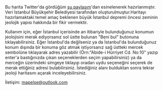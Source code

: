 Bu harita Twitter'da gördüğüm <a href="https://twitter.com/Paleosismolog/status/1183796422300311552" target="_blank">şu paylaşım</a>'dan
esinelenerek hazırlanmıştır. Veri İstanbul Büyükşehir Belediyesi tarafından oluşturulmuştur.Haritayı hazırlamaktaki temel amaç beklenen büyük İstanbul depremi öncesi zeminin jeolojik yapısı hakkında bir fikir vermektir.


Kullanım için, eğer İstanbul içerisinde an itibariyle bulunduğunuz konumun jeolojisini
merak ediyorsanız sol üstte bulunan "Beni bul" butonuna tıklayabilirsiniz. 
Eğer İstanbul'da değilseniz ya da İstanbul'da bulunduğunuz konum dışında bir konuma göz atmak
istiyorsanız sağ üstteki mercek sembolüne tıklayarak adres yazabilir (Örn:"Abide-i Hürriyet Cd. No:10" yazıp enter'a 
bastığınızda çıkan seçeneklerden seçim yapabilirsiniz) ya da merceğin üzerindeki simgeye tıklayıp oradan uydu seçeneğini seçerek de merak ettiğiniz adresi bulabilirsiniz. İstediğiniz alanı bulduktan sonra tekrar jeoloji haritasını açarak inceleyebilirsiniz.

İletişim: mapelse@outlook.com
